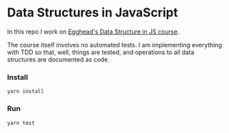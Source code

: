 # Data Structures in JavaScript

In this repo I work on [Egghead's Data Structure in JS course](https://egghead.io/lessons/javascript-queue-data-structure-in-javascript).

The course itself involves no automated tests. I am implementing everything with TDD so that, well, things are tested, and operations to all data structures are documented as code.

### Install

`yarn install`

### Run

`yarn test`
